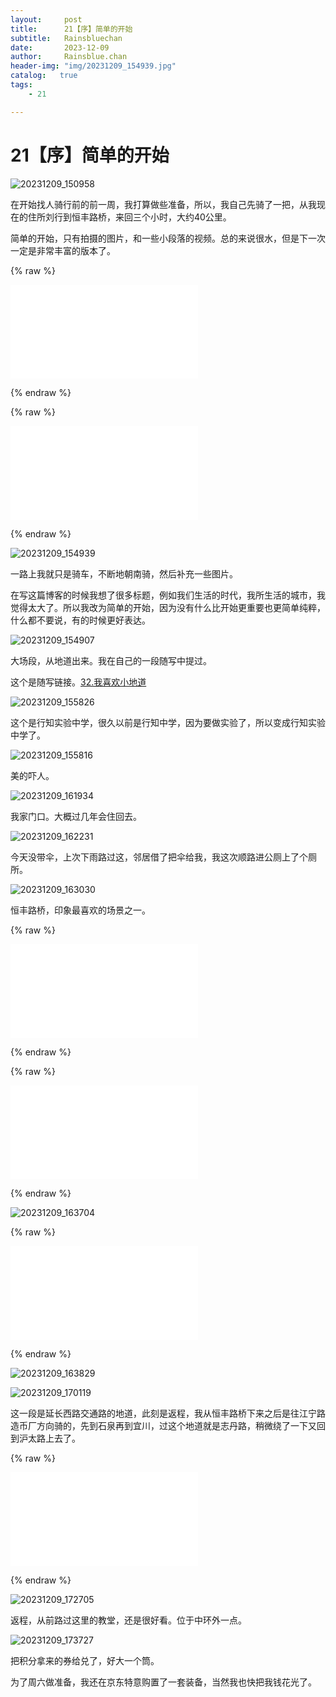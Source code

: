 ```yaml
---
layout:     post
title:      21【序】简单的开始
subtitle:   Rainsbluechan
date:       2023-12-09
author:     Rainsblue.chan
header-img: "img/20231209_154939.jpg"
catalog:   true
tags:
    - 21

---
```


# 21【序】简单的开始

![20231209_150958](https://cdn.jsdelivr.net/gh/rainsbluechan/bgimage@main/img/202312092340843.JPG)

在开始找人骑行前的前一周，我打算做些准备，所以，我自己先骑了一把，从我现在的住所刘行到恒丰路桥，来回三个小时，大约40公里。

简单的开始，只有拍摄的图片，和一些小段落的视频。总的来说很水，但是下一次一定是非常丰富的版本了。

{% raw %}

<iframe src="//player.bilibili.com/player.html?aid=622130795&bvid=BV1Pb4y157hP&cid=1364065690&p=1&autoplay=0" scrolling="no" border="0" frameborder="no" framespacing="0" allowfullscreen="true"> </iframe>

{% endraw %}

{% raw %}

<iframe src="//player.bilibili.com/player.html?aid=279694921&bvid=BV1jc411S7Gg&cid=1364065968&p=1&autoplay=0" scrolling="no" border="0" frameborder="no" framespacing="0" allowfullscreen="true"> </iframe>

 {% endraw %}

![20231209_154939](https://cdn.jsdelivr.net/gh/rainsbluechan/bgimage@main/img/202312112202372.JPG)

一路上我就只是骑车，不断地朝南骑，然后补充一些图片。

在写这篇博客的时候我想了很多标题，例如我们生活的时代，我所生活的城市，我觉得太大了。所以我改为简单的开始，因为没有什么比开始更重要也更简单纯粹，什么都不要说，有的时候更好表达。

![20231209_154907](https://cdn.jsdelivr.net/gh/rainsbluechan/bgimage@main/img/202312112221296.JPG)

大场段，从地道出来。我在自己的一段随写中提过。

这个是随写链接。[32.我喜欢小地道](https://rainsbluechan.github.io/1999/09/19/%E9%9A%8F%E5%86%99/#32%E6%88%91%E5%96%9C%E6%AC%A2%E5%B0%8F%E5%9C%B0%E9%81%93)

![20231209_155826](https://cdn.jsdelivr.net/gh/rainsbluechan/bgimage@main/img/202312112222825.JPG)

这个是行知实验中学，很久以前是行知中学，因为要做实验了，所以变成行知实验中学了。

![20231209_155816](https://cdn.jsdelivr.net/gh/rainsbluechan/bgimage@main/img/202312112222773.JPG)

美的吓人。

![20231209_161934](https://cdn.jsdelivr.net/gh/rainsbluechan/bgimage@main/img/202312112222204.JPG)

我家门口。大概过几年会住回去。

![20231209_162231](https://cdn.jsdelivr.net/gh/rainsbluechan/bgimage@main/img/202312112223312.JPG)

今天没带伞，上次下雨路过这，邻居借了把伞给我，我这次顺路进公厕上了个厕所。

![20231209_163030](https://cdn.jsdelivr.net/gh/rainsbluechan/bgimage@main/img/202312112223315.JPG)

恒丰路桥，印象最喜欢的场景之一。

{% raw %}

<iframe src="//player.bilibili.com/player.html?aid=922224558&bvid=BV1bu4y1T7Qk&cid=1364067716&p=1&autoplay=0" scrolling="no" border="0" frameborder="no" framespacing="0" allowfullscreen="true"> </iframe>

{% endraw %}

{% raw %}

<iframe src="//player.bilibili.com/player.html?aid=792213387&bvid=BV12C4y1D7gj&cid=1364052173&p=1&autoplay=0" scrolling="no" border="0" frameborder="no" framespacing="0" allowfullscreen="true"> </iframe>

{% endraw %}

![20231209_163704](https://cdn.jsdelivr.net/gh/rainsbluechan/bgimage@main/img/202312112223533.JPG)

{% raw %}

<iframe src="//player.bilibili.com/player.html?aid=452218209&bvid=BV13j411p7vg&cid=1364057500&p=1&autoplay=0" scrolling="no" border="0" frameborder="no" framespacing="0" allowfullscreen="true"> </iframe>

{% endraw %}

![20231209_163829](https://cdn.jsdelivr.net/gh/rainsbluechan/bgimage@main/img/202312112223694.JPG)

![20231209_170119](https://cdn.jsdelivr.net/gh/rainsbluechan/bgimage@main/img/202312112224842.JPG)

这一段是延长西路交通路的地道，此刻是返程，我从恒丰路桥下来之后是往江宁路造币厂方向骑的，先到石泉再到宜川，过这个地道就是志丹路，稍微绕了一下又回到沪太路上去了。

{% raw %}

<iframe src="//player.bilibili.com/player.html?aid=494661759&bvid=BV13N411L7kz&cid=1364062097&p=1&autoplay=0" scrolling="no" border="0" frameborder="no" framespacing="0" allowfullscreen="true"> </iframe>

{% endraw %}

![20231209_172705](https://cdn.jsdelivr.net/gh/rainsbluechan/bgimage@main/img/202312112224203.JPG)

返程，从前路过这里的教堂，还是很好看。位于中环外一点。

![20231209_173727](https://cdn.jsdelivr.net/gh/rainsbluechan/bgimage@main/img/202312112224874.JPG)

把积分拿来的券给兑了，好大一个筒。

为了周六做准备，我还在京东特意购置了一套装备，当然我也快把我钱花光了。

